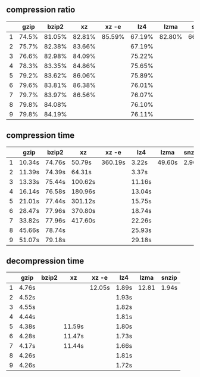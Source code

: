 ## compression ratio

|      | gzip  | bzip2  | xz     | xz -e  | lz4    | lzma   | snzip  |
| ---- | ----- | ------ | ------ | ------ | ------ | ------ | ------ |
| 1    | 74.5% | 81.05% | 82.81% | 85.59% | 67.19% | 82.80% | 66.25% |
| 2    | 75.7% | 82.38% | 83.66% |        | 67.19% |        |        |
| 3    | 76.6% | 82.98% | 84.09% |        | 75.22% |        |        |
| 4    | 78.3% | 83.35% | 84.86% |        | 75.65% |        |        |
| 5    | 79.2% | 83.62% | 86.06% |        | 75.89% |        |        |
| 6    | 79.6% | 83.81% | 86.38% |        | 76.01% |        |        |
| 7    | 79.7% | 83.97% | 86.56% |        | 76.07% |        |        |
| 8    | 79.8% | 84.08% |        |        | 76.10% |        |        |
| 9    | 79.8% | 84.19% |        |        | 76.11% |        |        |



## compression time

|      | gzip   | bzip2  | xz      | xz -e   | lz4    | lzma   | snzip |
| ---- | ------ | ------ | ------- | ------- | ------ | ------ | ----- |
| 1    | 10.34s | 74.76s | 50.79s  | 360.19s | 3.22s  | 49.60s | 2.96s |
| 2    | 11.39s | 74.39s | 64.31s  |         | 3.37s  |        |       |
| 3    | 13.33s | 75.44s | 100.62s |         | 11.16s |        |       |
| 4    | 16.14s | 76.58s | 180.96s |         | 13.04s |        |       |
| 5    | 21.01s | 77.44s | 301.12s |         | 15.75s |        |       |
| 6    | 28.47s | 77.96s | 370.80s |         | 18.74s |        |       |
| 7    | 33.82s | 77.96s | 417.60s |         | 22.26s |        |       |
| 8    | 45.66s | 78.74s |         |         | 25.93s |        |       |
| 9    | 51.07s | 79.18s |         |         | 29.18s |        |       |


## decompression time

|      | gzip  | bzip2 | xz     | xz -e  | lz4   | lzma  | snzip |
| ---- | ----- | ----- | ------ | ------ | ----- | ----- | ----- |
| 1    | 4.76s |       |        | 12.05s | 1.89s | 12.81 | 1.94s |
| 2    | 4.52s |       |        |        | 1.93s |       |       |
| 3    | 4.55s |       |        |        | 1.82s |       |       |
| 4    | 4.44s |       |        |        | 1.81s |       |       |
| 5    | 4.38s |       | 11.59s |        | 1.80s |       |       |
| 6    | 4.28s |       | 11.47s |        | 1.73s |       |       |
| 7    | 4.17s |       | 11.44s |        | 1.66s |       |       |
| 8    | 4.26s |       |        |        | 1.81s |       |       |
| 9    | 4.26s |       |        |        | 1.72s |       |       |


